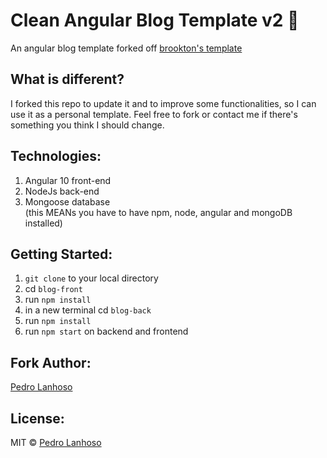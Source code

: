# Clean Angular Blog Template v2 📰

An angular blog template forked off [brookton's template](https://github.com/brookton/clean-angular-blog-template)

## What is different?

I forked this repo to update it and to improve some functionalities, so I can use it as a personal template. 
Feel free to fork or contact me if there's something you think I should change.

## Technologies:

1. Angular 10 front-end
2. NodeJs back-end
3. Mongoose database  
(this MEANs you have to have npm, node, angular and mongoDB installed)


## Getting Started:

1. `git clone` to your local directory
2. cd `blog-front`
3. run `npm install`
4. in a new terminal cd `blog-back`
5. run `npm install`
6. run `npm start` on backend and frontend

## Fork Author:

[Pedro Lanhoso](https://pedro.lanhoso.com)

## License:

MIT © [Pedro Lanhoso](https://pedro.lanhoso.com)

